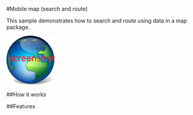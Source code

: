 #Mobile map (search and route)

This sample demonstrates how to search and route using data in a map package.

![](screenshot.png)

##How it works

##Features


